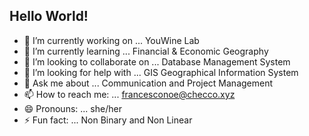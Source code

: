 ## Hello World!

- 🔭 I’m currently working on ... YouWine Lab
- 🌱 I’m currently learning ... Financial & Economic Geography
- 👯 I’m looking to collaborate on ... Database Management System
- 🤔 I’m looking for help with ... GIS Geographical Information System
- 💬 Ask me about ... Communication and Project Management
- 📫 How to reach me: ... francesconoe@checco.xyz
- 😄 Pronouns: ... she/her
- ⚡ Fun fact: ... Non Binary and Non Linear
